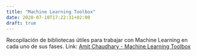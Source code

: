 ```yaml
---
title: "Machine Learning Toolbox"
date: 2020-07-10T17:22:31+02:00
draft: true
---
```

Recopilación de bibliotecas útiles para trabajar con Machine Learning en cada uno de sus fases. 
Link: [Amit Chaudhary - Machine Learning Toolbox](https://amitness.com/toolbox/)

